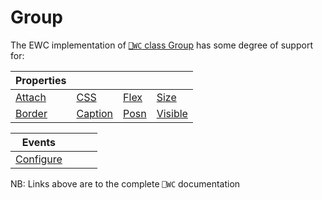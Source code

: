 # Group

The EWC implementation of [`⎕WC` class Group](https://help.dyalog.com/19.0/index.htm#GUI/Objects/Group.htm) has some degree of support for:

| Properties|  |  |  |
|--|--|--|--|
 |  [Attach](https://help.dyalog.com/19.0/index.htm#GUI/Properties/Attach.htm)  |  [CSS](https://help.dyalog.com/19.0/index.htm#GUI/Properties/CSS.htm)          |  [Flex](https://help.dyalog.com/19.0/index.htm#GUI/Properties/Flex.htm)  |  [Size](https://help.dyalog.com/19.0/index.htm#GUI/Properties/Size.htm)       |
 |  [Border](https://help.dyalog.com/19.0/index.htm#GUI/Properties/Border.htm)  |  [Caption](https://help.dyalog.com/19.0/index.htm#GUI/Properties/Caption.htm)  |  [Posn](https://help.dyalog.com/19.0/index.htm#GUI/Properties/Posn.htm)  |  [Visible](https://help.dyalog.com/19.0/index.htm#GUI/Properties/Visible.htm) |


| Events|  |  |  |
|--|--|--|--|
 |  [Configure](https://help.dyalog.com/19.0/index.htm#GUI/MethodOrEvents/Configure.htm)  |                                                                                        |                                                                                        |                                                                                       |

NB: Links above are to the complete `⎕WC` documentation
